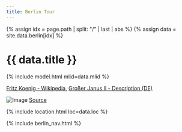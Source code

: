 ```yaml
---
title: Berlin Tour
---
```


{% assign idx = page.path | split: "/" | last | abs %}
{% assign data = site.data.berlin[idx] %}

# {{ data.title }}

{% include model.html mlid=data.mlid %}

[Fritz Koenig - Wikipedia](https://en.wikipedia.org/wiki/Fritz_Koenig),
[Großer Janus II - Description (DE)](https://bildhauerei-in-berlin.de/bildwerk/grosser-janus-ii/)

![Image](https://bildhauerei-in-berlin.de/wp-content/uploads/18f9087f-f444-42c1-b86a-f363fab255b1.jpg) [Source](https://bildhauerei-in-berlin.de/bildwerk/grosser-janus-ii/)

{% include location.html loc=data.loc %}

{% include berlin_nav.html %}
